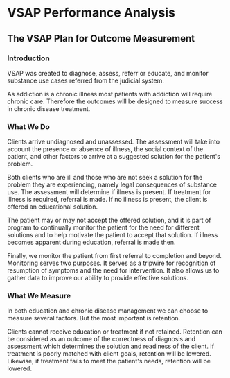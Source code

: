 # VSAP Performance Analysis

## The VSAP Plan for Outcome Measurement

### Introduction

VSAP was created to diagnose, assess, referr or educate, and monitor substance 
use cases referred from the judicial system.

As addiction is a chronic illness most patients with addiction will require 
chronic care. Therefore the outcomes will be designed to measure success in 
chronic disease treatment.


### What We Do

Clients arrive undiagnosed and unassessed. The assessment will take into 
account the presence or absence of illness, the social context of the patient, 
and other factors to arrive at a suggested solution for the patient's problem.

Both clients who are ill and those who are not seek a solution for 
the problem they are experiencing, namely legal consequences of 
substance use. The assessment will determine if illness is present. If treatment 
for illness is required, referral is made. If no illness is present, the client
is offered an educational solution.

The patient may or may not accept the offered solution, and it is part of 
program to continually monitor the patient for the need for different solutions
and to help motivate the patient to accept that solution. If illness becomes
apparent during education, referral is made then.

Finally, we monitor the patient from first referral to completion and beyond. 
Monitoring serves two purposes. It serves as a tripwire for recognition of resumption
of symptoms and the need for intervention. It also allows us to gather data
to improve our ability to provide effective solutions. 


### What We Measure

In both education and chronic disease management we can choose to measure 
several factors. But the most important is retention. 

Clients cannot receive education or treatment if not retained. Retention can 
be considered as an outcome of the correctness of diagnosis and assessment 
which determines the solution and readiness of the client. If treatment is 
poorly matched with client goals, retention will be lowered. Likewise, if 
treatment fails to meet the patient's needs, retention will be lowered.


